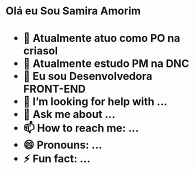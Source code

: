 <h1>Olá eu Sou Samira Amorim<h1>



- 🔭 Atualmente atuo como PO na criasol
- 🌱 Atualmente estudo PM na DNC
- 👯 Eu sou Desenvolvedora FRONT-END 
- 🤔 I’m looking for help with ...
- 💬 Ask me about ...
- 📫 How to reach me: ...
- 😄 Pronouns: ...
- ⚡ Fun fact: ...


